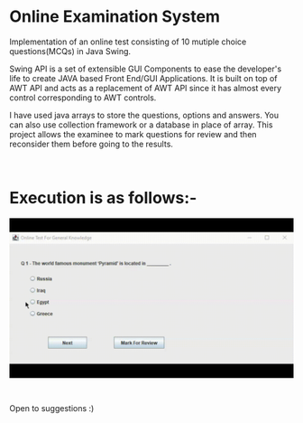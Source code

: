# Online Examination System
Implementation of an online test consisting of 10 mutiple choice questions(MCQs) in Java Swing.


Swing API is a set of extensible GUI Components to ease the developer's life to create JAVA based Front End/GUI Applications. It is built on top of AWT API and acts as a replacement of AWT API since it has almost every control corresponding to AWT controls.

I have used java arrays to store the questions, options and answers. You can also use collection framework or a database in place of array.
This project allows the examinee to mark questions for review and then reconsider them before going to the results.

<br />

# Execution is as follows:-

<img align="center" alt="Execution" width=""
src="execution.gif" />

<br />

Open to suggestions :)

